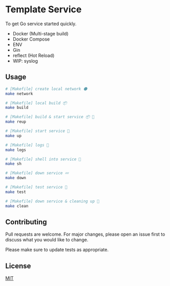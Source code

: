 # Template Service

To get Go service started quickly.

- Docker (Multi-stage build)
- Docker Compose
- ENV
- Gin
- reflect (Hot Reload)
- WIP: syslog

## Usage

```bash
# [Makefile] create local network 🌑
make network

# [Makefile] local build 📦
make build

# [Makefile] build & start service 📦 🚀
make reup

# [Makefile] start service 🚀
make up

# [Makefile] logs 💬
make logs

# [Makefile] shell into service 🐚
make sh

# [Makefile] down service 💤
make down

# [Makefile] test service 🧪
make test

# [Makefile] down service & cleaning up 🧹
make clean
```

## Contributing
Pull requests are welcome. For major changes, please open an issue first to discuss what you would like to change.

Please make sure to update tests as appropriate.

## License
[MIT](https://choosealicense.com/licenses/mit/)
